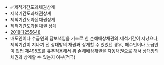 - ✅제척기간도과채권상계
- 제척기간도과채권상계
- 제척기간도과된채권상계
- 제척기간도과된채권 상계
- [2018다255648](https://casenote.kr/%EB%8C%80%EB%B2%95%EC%9B%90/2018%EB%8B%A4255648)
- 매도인이나 수급인의 담보책임을 기초로 한 손해배상채권의 제척기간이 지났으나, 제척기간이 지나기 전 상대방의 채권과 상계할 수 있었던 경우, 매수인이나 도급인이 민법 제495조를 유추적용해서 위 손해배상채권을 자동채권으로 해서 상대방의 채권과 상계할 수 있는지 여부(적극)
